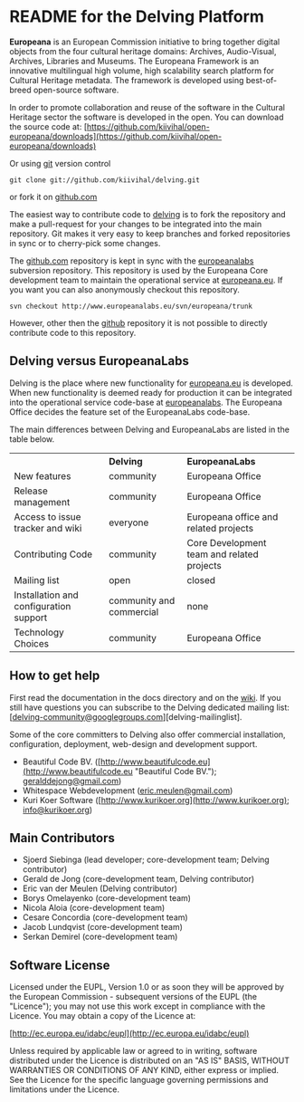 # README for the Delving Platform #

**Europeana** is an European Commission initiative to bring together digital objects from the four cultural heritage domains: Archives, Audio-Visual, Archives, Libraries and Museums. The Europeana Framework is an innovative multilingual high volume, high scalability search platform for Cultural Heritage metadata. The framework is developed using best-of-breed open-source software.

In order to promote collaboration and reuse of the software in the Cultural Heritage sector the software is developed in the open. You can download the source code at: [https://github.com/kiivihal/open-europeana/downloads](https://github.com/kiivihal/open-europeana/downloads)

Or using [git] version control

	git clone git://github.com/kiivihal/delving.git

or fork it on [github.com][delving]

The easiest way to contribute code to [delving] is to fork the repository and make a pull-request for your changes to be integrated into the main repository. Git makes it very easy to keep branches and forked repositories in sync or to cherry-pick some changes.

The [github.com][github] repository is kept in sync with the [europeanalabs] subversion repository. This repository is used by the Europeana Core development team to maintain the operational service at [europeana.eu]. If you want you can also anonymously checkout this repository.

	svn checkout http://www.europeanalabs.eu/svn/europeana/trunk

However, other then the [github] repository it is not possible to directly contribute code to this repository.

## Delving versus EuropeanaLabs ##

Delving is the place where new functionality for [europeana.eu] is developed. When new functionality is deemed ready for production it can be integrated into the operational service code-base at [europeanalabs]. The Europeana Office decides the feature set of the EuropeanaLabs code-base.

The main differences between Delving and EuropeanaLabs are listed in the table below.

<table>
    <tr>
	    <th></th>
        <th align="left">Delving</th>
		<th align="left">EuropeanaLabs</th>
    </tr>
    <tr>
		<td>New features</td>
		<td>community</td>
		<td>Europeana Office</td>
	</tr>
    <tr>
		<td>Release management</td>
		<td>community</td>
		<td>Europeana Office</td>
	</tr>
	<tr>
		<td>Access to issue tracker and wiki</td>
		<td>everyone</td>
		<td>Europeana office and related projects</td>
	</tr>
	<tr>
		<td>Contributing Code</td>
		<td>community</td>
		<td>Core Development team and related projects</td>
	</tr>
	<tr>
		<td>Mailing list</td>
		<td>open</td>
		<td>closed</td>
	</tr>
	<tr>
		<td>Installation and configuration support</td>
		<td>community and commercial</td>
		<td>none</td>
	</tr>
	<tr>
		<td>Technology Choices</td>
		<td>community</td>
		<td>Europeana Office</td>
	</tr>
</table>

## How to get help ##

First read the documentation in the docs directory and on the [wiki](https://github.com/kiivihal/delving/wikis). If you still have questions you can subscribe to the Delving dedicated mailing list: [delving-community@googlegroups.com][delving-mailinglist].

Some of the core committers to Delving also offer commercial installation, configuration, deployment, web-design and development support.

* Beautiful Code BV. ([http://www.beautifulcode.eu](http://www.beautifulcode.eu "Beautiful Code BV."); geralddejong@gmail.com)
* Whitespace Webdevelopment (eric.meulen@gmail.com)
* Kuri Koer Software ([http://www.kurikoer.org](http://www.kurikoer.org); info@kurikoer.org)

## Main Contributors ##

* Sjoerd Siebinga (lead developer; core-development team; Delving contributor)
* Gerald de Jong (core-development team, Delving contributor)
* Eric van der Meulen (Delving contributor)
* Borys Omelayenko (core-development team)
* Nicola Aloia (core-development team)
* Cesare Concordia (core-development team)
* Jacob Lundqvist (core-development team)
* Serkan Demirel (core-development team)

## Software License ##

Licensed under the EUPL, Version 1.0 or as soon they
will be approved by the European Commission - subsequent
versions of the EUPL (the "Licence");
you may not use this work except in compliance with the
Licence.
You may obtain a copy of the Licence at:

[http://ec.europa.eu/idabc/eupl](http://ec.europa.eu/idabc/eupl)

Unless required by applicable law or agreed to in
writing, software distributed under the Licence is
distributed on an "AS IS" BASIS,
WITHOUT WARRANTIES OR CONDITIONS OF ANY KIND, either
express or implied.
See the Licence for the specific language governing
permissions and limitations under the Licence.

[http://ec.europa.eu/idabc/eupl]: http://ec.europa.eu/idabc/eupl "EUPL license"
[delving]: https://github.com/kiivihal/delving "delving github repository"
[delving-downloads]: https://github.com/kiivihal/open-europeana/downloads "delving downloads"
[github]: http://www.github.com "github.com"
[europeanalabs-svn]: http://www.europeanalabs.eu/svn/europeana/trunk "europeana labs SVN repository"
[europeanalabs]: http://www.europeanalabs.eu "europeanaLabs.eu"
[git]: http://git-scm.com/ "Git"
[europeana.eu]: http://www.europeana.eu "europeana home"
[oe-mailinglist]: http://groups.google.com/group/delving-community "delving mailing list"
